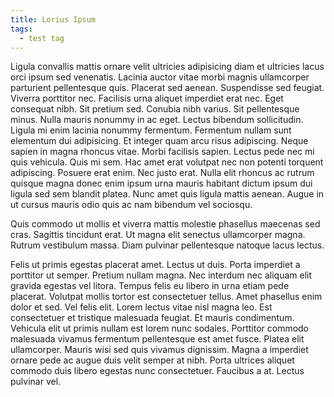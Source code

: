 ```yaml
---
title: Lorius Ipsum
tags:
  - test tag
---
```


Ligula convallis mattis ornare velit ultricies adipisicing diam et ultricies lacus orci ipsum sed venenatis. Lacinia auctor vitae morbi magnis ullamcorper parturient pellentesque quis. Placerat sed aenean. Suspendisse sed feugiat. Viverra porttitor nec. Facilisis urna aliquet imperdiet erat nec. Eget consequat nibh. Sit pretium sed. Conubia nibh varius. Sit pellentesque minus. Nulla mauris nonummy in ac eget. Lectus bibendum sollicitudin. Ligula mi enim lacinia nonummy fermentum. Fermentum nullam sunt elementum dui adipisicing. Et integer quam arcu risus adipiscing. Neque sapien in magna rhoncus vitae. Morbi facilisis sapien. Lectus pede nec mi quis vehicula. Quis mi sem. Hac amet erat volutpat nec non potenti torquent adipiscing. Posuere erat enim. Nec justo erat. Nulla elit rhoncus ac rutrum quisque magna donec enim ipsum urna mauris habitant dictum ipsum dui ligula sed sem blandit platea. Nunc amet quis ligula mattis aenean. Augue in ut cursus mauris odio quis ac nam bibendum vel sociosqu.

Quis commodo ut mollis et viverra mattis molestie phasellus maecenas sed cras. Sagittis tincidunt erat. Ut magna elit senectus ullamcorper magna. Rutrum vestibulum massa. Diam pulvinar pellentesque natoque lacus lectus.

Felis ut primis egestas placerat amet. Lectus ut duis. Porta imperdiet a porttitor ut semper. Pretium nullam magna. Nec interdum nec aliquam elit gravida egestas vel litora. Tempus felis eu libero in urna etiam pede placerat. Volutpat mollis tortor est consectetuer tellus. Amet phasellus enim dolor et sed. Vel felis elit. Lorem lectus vitae nisl magna leo. Est consectetuer et tristique malesuada feugiat. Et mauris condimentum. Vehicula elit ut primis nullam est lorem nunc sodales. Porttitor commodo malesuada vivamus fermentum pellentesque est amet fusce. Platea elit ullamcorper. Mauris wisi sed quis vivamus dignissim. Magna a imperdiet ornare pede ac augue duis velit semper at nibh. Porta ultrices aliquet commodo duis libero egestas nunc consectetuer. Faucibus a at. Lectus pulvinar vel.
